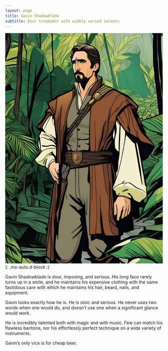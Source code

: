 ```yaml
---
layout: page
title: Gavin Shadowblade
subtitle: Dour troubador with widely varied talents
---
```


![Gavin Shadowblade](/assets/img/characters/gavin-shadowblade.jpg){: .mx-auto.d-block :}

Gavin Shadowblade is dour, imposing, and serious. His long face rarely turns up in a smile, and he maintains his expensive clothing with the same fastidious care with which he maintains his hair, beard, nails, and equipment.

Gavin looks exactly how he is. He is stoic and serious. He never uses two words when one would do, and doesn’t use one when a significant glance would work.

He is incredibly talented both with magic and with music. Few can match his flawless baritone, nor his effortlessly perfect technique on a wide variety of instruments.

Gavin’s only vice is for cheap beer.
